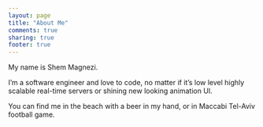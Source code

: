 ```yaml
---
layout: page
title: "About Me"
comments: true
sharing: true
footer: true
---
```


My name is Shem Magnezi.

I’m a software engineer and love to code, no matter if it’s low level highly scalable real-time servers or shining new looking animation UI.

You can find me in the beach with a beer in my hand, or in Maccabi Tel-Aviv football game.
